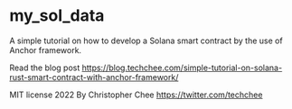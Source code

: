 # my_sol_data

A simple tutorial on how to develop a Solana smart contract by the use of Anchor framework.

Read the blog post https://blog.techchee.com/simple-tutorial-on-solana-rust-smart-contract-with-anchor-framework/

MIT license 2022 
By Christopher Chee https://twitter.com/techchee
